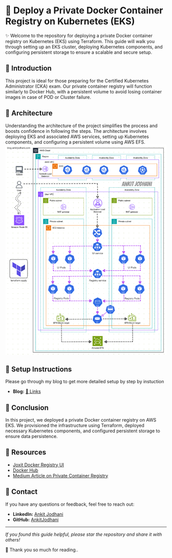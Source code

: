# 🐳 Deploy a Private Docker Container Registry on Kubernetes (EKS)

✨ Welcome to the repository for deploying a private Docker container registry on Kubernetes (EKS) using Terraform. This guide will walk you through setting up an EKS cluster, deploying Kubernetes components, and configuring persistent storage to ensure a scalable and secure setup.

## 📖 Introduction

This project is ideal for those preparing for the Certified Kubernetes Administrator (CKA) exam. Our private container registry will function similarly to Docker Hub, with a persistent volume to avoid losing container images in case of POD or Cluster failure.

## 🎯 Architecture
Understanding the architecture of the project simplifies the process and boosts confidence in following the steps. The architecture involves deploying EKS and associated AWS services, setting up Kubernetes components, and configuring a persistent volume using AWS EFS.
![Architecture of the application](architecture.gif)

## 🚀 Setup Instructions

Please go through my blog to get more detailed setup by step by instuction

- **Blog:** [🔗 Links]()

## 🙌 Conclusion

In this project, we deployed a private Docker container registry on AWS EKS. We provisioned the infrastructure using Terraform, deployed necessary Kubernetes components, and configured persistent storage to ensure data persistence.

## 🎒 Resources

- [Joxit Docker Registry UI](https://joxit.dev/docker-registry-ui/)
- [Docker Hub](https://hub.docker.com/r/joxit/docker-registry-ui)
- [Medium Article on Private Container Registry](https://medium.com/clarusway/creating-a-private-container-registry-repository-and-web-service-8c753b54f55c)

## 🤙 Contact

If you have any questions or feedback, feel free to reach out:

- **LinkedIn:** [Ankit Jodhani](https://www.linkedin.com/in/ankitjodhani)
- **GitHub:** [AnkitJodhani](https://github.com/AnkitJodhani)

---

*If you found this guide helpful, please star the repository and share it with others!*

🙏 Thank you so much for reading..


